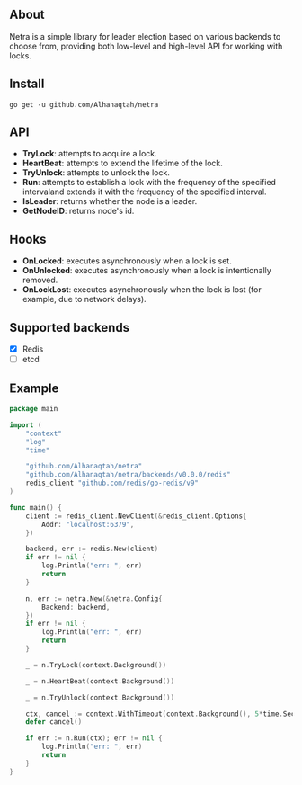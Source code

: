 ## About
Netra is a simple library for leader election based on various backends to choose from, providing both low-level and high-level API for working with locks.

## Install
```
go get -u github.com/Alhanaqtah/netra
```

## API
- **TryLock**: attempts to acquire a lock.
- **HeartBeat**: attempts to extend the lifetime of the lock.
- **TryUnlock**: attempts to unlock the lock.
- **Run**: attempts to establish a lock with the frequency of the specified intervaland extends it with the frequency of the specified interval.
- **IsLeader**: returns whether the node is a leader.
- **GetNodeID**: returns node's id.

## Hooks
- **OnLocked**: executes asynchronously when a lock is set.
- **OnUnlocked**: executes asynchronously when a lock is intentionally removed.
- **OnLockLost**: executes asynchronously when the lock is lost (for example, due to network delays).

## Supported backends
- [x] Redis
- [ ] etcd

## Example
```go
package main

import (
	"context"
	"log"
	"time"

	"github.com/Alhanaqtah/netra"
	"github.com/Alhanaqtah/netra/backends/v0.0.0/redis"
	redis_client "github.com/redis/go-redis/v9"
)

func main() {
	client := redis_client.NewClient(&redis_client.Options{
		Addr: "localhost:6379",
	})

	backend, err := redis.New(client)
	if err != nil {
		log.Println("err: ", err)
		return
	}

	n, err := netra.New(&netra.Config{
		Backend: backend,
	})
	if err != nil {
		log.Println("err: ", err)
		return
	}

	_ = n.TryLock(context.Background())

	_ = n.HeartBeat(context.Background())

	_ = n.TryUnlock(context.Background())

	ctx, cancel := context.WithTimeout(context.Background(), 5*time.Second)
	defer cancel()

	if err := n.Run(ctx); err != nil {
		log.Println("err: ", err)
		return
	}
}
```
